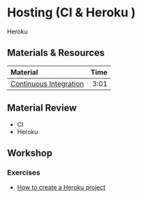 # Hosting (CI & Heroku )

Heroku

## Materials & Resources

| Material | Time |
|:-------- |-----:|
|[Continuous Integration](https://www.youtube.com/watch?v=RcTFpNlkiUs)| 3:01|



## Material Review
- CI
- Heroku


## Workshop

### Exercises

 - [How to create a Heroku project](https://devcenter.heroku.com/articles/getting-started-with-gradle-on-heroku#introduction)
 